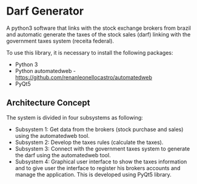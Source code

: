 # Darf Generator

A python3 software that links with the stock exchange brokers from brazil and automatic generate the taxes of the stock sales (darf) linking with the government taxes system (receita federal).

To use this library, it is necessary to install the following packages:

- Python 3
- Python automatedweb - <https://github.com/renanleonellocastro/automatedweb>
- PyQt5

## Architecture Concept

The system is divided in four subsystems as following:

- Subsystem 1: Get data from the brokers (stock purchase and sales) using the automatedweb tool.
- Subsystem 2: Develop the taxes rules (calculate the taxes).
- Subsystem 3: Connect with the government taxes system to generate the darf using the automatedweb tool.
- Subsystem 4: Graphical user interface to show the taxes information and to give user the interface to register his brokers accounts and manage the application. This is developed using PyQt5 library.
